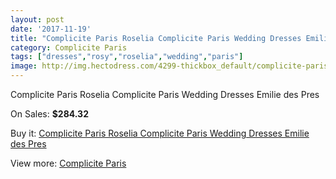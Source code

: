 ```yaml
---
layout: post
date: '2017-11-19'
title: "Complicite Paris Roselia Complicite Paris Wedding Dresses Emilie des Pres"
category: Complicite Paris
tags: ["dresses","rosy","roselia","wedding","paris"]
image: http://img.hectodress.com/4299-thickbox_default/complicite-paris-roselia-complicite-paris-wedding-dresses-emilie-des-pres.jpg
---
```

Complicite Paris Roselia Complicite Paris Wedding Dresses Emilie des Pres

On Sales: **$284.32**
<a href="https://www.hectodress.com/complicite-paris/2229-complicite-paris-roselia-complicite-paris-wedding-dresses-emilie-des-pres.html"><amp-img layout="responsive" width="600" height="600" src="//img.hectodress.com/4299-thickbox_default/complicite-paris-roselia-complicite-paris-wedding-dresses-emilie-des-pres.jpg" alt="Complicite Paris Roselia Complicite Paris Wedding Dresses Emilie des Pres 0" /></a>

Buy it: [Complicite Paris Roselia Complicite Paris Wedding Dresses Emilie des Pres](https://www.hectodress.com/complicite-paris/2229-complicite-paris-roselia-complicite-paris-wedding-dresses-emilie-des-pres.html "Complicite Paris Roselia Complicite Paris Wedding Dresses Emilie des Pres")

View more: [Complicite Paris](https://www.hectodress.com/37-complicite-paris "Complicite Paris")